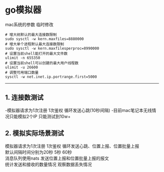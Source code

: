 # go模拟器

mac系统的参数 临时修改
``` shell
# 增大统默认的最大连接数限制
sudo sysctl -w kern.maxfiles=8880000
# 增大单个进程默认最大连接数限制
sudo sysctl -w kern.maxfilesperproc=8990000
# 设置当前shell能打开的最大文件数
ulimit -n 655350
# 设置当前shell可以创建的最大用户线程数
ulimit -u 26600
# 调整可用端口数量
sysctl -w net.inet.ip.portrange.first=5000

```

---
## 1. 连接数测试
-模拟器请求为1次注册 1次鉴权 循环发送心跳(10秒间隔)
-目前mac笔记本无线情况只能模拟2个IP 只能测试到10w+

## 2. 模拟实际场景测试
模拟器请求为1次注册 1次鉴权 循环发送心跳、位置上报、位置批量上报  <br/>
默认间隔时间分别为20秒 5秒 60秒  <br>
消息队列使用nats 发送位置上报和位置批量上报的报文  <br/>
统计发送和接收的数量情况 观察数据丢失情况
